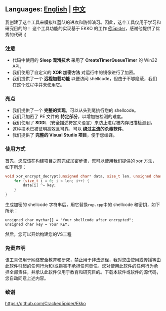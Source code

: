 ## Languages: [English](README.md) | [中文](README_zh.md)

我创建了这个工具来模拟红蓝队的进攻和防御演习。因此，这个工具仅用于学习和研究目的的！
这个工具功能的实现基于 EKKO 的工作 [@5pider](https://github.com/Cracked5pider/Ekko)，感谢他提供了优秀的代码 :)

### 注意
- 代码中使用的 **Sleep 混淆技术** 采用了 **CreateTimerQueueTimer** 的 Win32 API。
- 我们使用了自定义的 **XOR 加密方法** 对运行中的镜像进行了加密。
- 我们提供了一个 **远程加载功能** 以便访问 shellcode，但由于不够隐蔽，我们在这个过程中并未使用它。

### 亮点
- 我们提供了一个 **完整的实现**，可以从头到尾执行您的 shellcode。
- 我们只加密了 PE 文件的 **特定部分**，以增加被检测的难度。
- 我们使用了 **SDDL**（安全描述符定义语言）来防止进程被内存扫描检测到。
- 这种技术已被证明高效且可靠，可以 **绕过主流的杀毒软件**。
- 我们提供了 **完整的 Visual Studio 项目**，便于您编译。

### 使用方式
首先，您应该在构建项目之前完成加密步骤，您可以使用我们提供的 xor 方法，如下所示：
```cpp
void xor_encrypt_decrypt(unsigned char* data, size_t len, unsigned char key) {
    for (size_t i = 0; i < len; i++) {
        data[i] ^= key;
    }
}
```
生成加密的 shellcode 字符串后，用它替换```rop.cpp```中的 shellcode 和密钥，如下所示：
```
unsigned char mychar[] = "Your shellcode after encrypted";
unsigned char key = Your KEY;
```
然后，您可以开始构建您的VS工程
### 免责声明
该工具仅用于网络安全教育和研究，禁止用于非法途径，我对您由使用或传播等由此软件引起的任何行为和/或损害不承担任何责任。您对使用此软件的任何行为承担全部责任，并承认此软件仅用于教育和研究目的。下载本软件或软件的源代码，您自动同意上述内容。

### 致谢
https://github.com/Cracked5pider/Ekko
